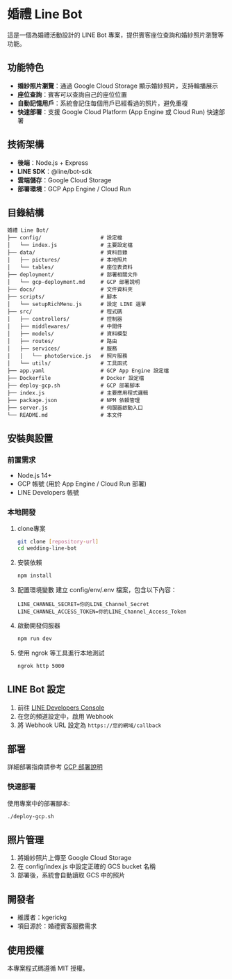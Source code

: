 # 婚禮 Line Bot

這是一個為婚禮活動設計的 LINE Bot 專案，提供賓客座位查詢和婚紗照片瀏覽等功能。

## 功能特色

- **婚紗照片瀏覽**：通過 Google Cloud Storage 顯示婚紗照片，支持輪播展示
- **座位查詢**：賓客可以查詢自己的座位位置
- **自動記憶用戶**：系統會記住每個用戶已經看過的照片，避免重複
- **快速部署**：支援 Google Cloud Platform (App Engine 或 Cloud Run) 快速部署

## 技術架構

- **後端**：Node.js + Express
- **LINE SDK**：@line/bot-sdk
- **雲端儲存**：Google Cloud Storage
- **部署環境**：GCP App Engine / Cloud Run

## 目錄結構

```
婚禮 Line Bot/
├── config/                   # 設定檔
│   └── index.js              # 主要設定檔
├── data/                     # 資料目錄
│   ├── pictures/             # 本地照片
│   └── tables/               # 座位表資料
├── deployment/               # 部署相關文件
│   └── gcp-deployment.md     # GCP 部署說明
├── docs/                     # 文件資料夾
├── scripts/                  # 腳本
│   └── setupRichMenu.js      # 設定 LINE 選單
├── src/                      # 程式碼
│   ├── controllers/          # 控制器
│   ├── middlewares/          # 中間件
│   ├── models/               # 資料模型
│   ├── routes/               # 路由
│   ├── services/             # 服務
│   │   └── photoService.js   # 照片服務
│   └── utils/                # 工具函式
├── app.yaml                  # GCP App Engine 設定檔
├── Dockerfile                # Docker 設定檔
├── deploy-gcp.sh             # GCP 部署腳本
├── index.js                  # 主要應用程式邏輯
├── package.json              # NPM 依賴管理
├── server.js                 # 伺服器啟動入口
└── README.md                 # 本文件
```

## 安裝與設置

### 前置需求

- Node.js 14+
- GCP 帳號 (用於 App Engine / Cloud Run 部署)
- LINE Developers 帳號

### 本地開發

1. clone專案
   ```bash
   git clone [repository-url]
   cd wedding-line-bot
   ```

2. 安裝依賴
   ```bash
   npm install
   ```

3. 配置環境變數
   建立 config/env/.env 檔案，包含以下內容：
   ```
   LINE_CHANNEL_SECRET=你的LINE_Channel_Secret
   LINE_CHANNEL_ACCESS_TOKEN=你的LINE_Channel_Access_Token
   ```

4. 啟動開發伺服器
   ```bash
   npm run dev
   ```

5. 使用 ngrok 等工具進行本地測試
   ```bash
   ngrok http 5000
   ```

## LINE Bot 設定

1. 前往 [LINE Developers Console](https://developers.line.biz/console/)
2. 在您的頻道設定中，啟用 Webhook
3. 將 Webhook URL 設定為 `https://您的網域/callback`


## 部署

詳細部署指南請參考 [GCP 部署說明](deployment/gcp-deployment.md)

### 快速部署

使用專案中的部署腳本:
```bash
./deploy-gcp.sh
```

## 照片管理

1. 將婚紗照片上傳至 Google Cloud Storage
2. 在 config/index.js 中設定正確的 GCS bucket 名稱
3. 部署後，系統會自動讀取 GCS 中的照片

## 開發者

- 維護者：kgerickg
- 項目源於：婚禮賓客服務需求

## 使用授權

本專案程式碼遵循 MIT 授權。 